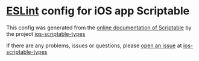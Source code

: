 # [ESLint](https://eslint.org) config for iOS app Scriptable

This config was generated from the [online documentation of Scriptable](https://docs.scriptable.app) by the project [ios-scriptable-types](https://github.com/schl3ck/ios-scriptable-types)

If there are any problems, issues or questions, please [open an issue](https://github.com/schl3ck/ios-scriptable-types/issues) at [ios-scriptable-types](https://github.com/schl3ck/ios-scriptable-types)
